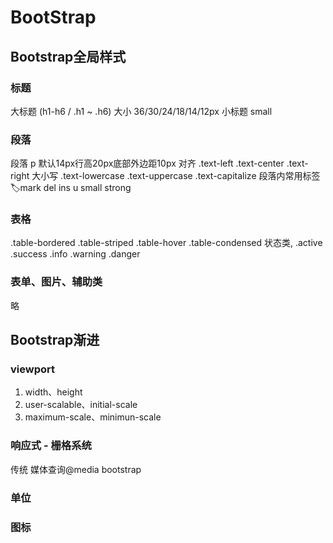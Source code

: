 # BootStrap

## Bootstrap全局样式

### 标题

大标题 (h1-h6 / .h1 ~ .h6)   大小 36/30/24/18/14/12px
小标题 small

### 段落

段落 p 默认14px行高20px底部外边距10px
对齐 .text-left .text-center .text-right
大小写 .text-lowercase .text-uppercase .text-capitalize
段落内常用标签🏷️mark del ins u small strong

### 表格

.table-bordered
.table-striped
.table-hover
.table-condensed
状态类, .active .success .info .warning .danger

### 表单、图片、辅助类

略

## Bootstrap渐进

### viewport

1. width、height
2. user-scalable、initial-scale
3. maximum-scale、minimun-scale

### 响应式 - 栅格系统

传统 媒体查询@media
bootstrap

### 单位

### 图标
